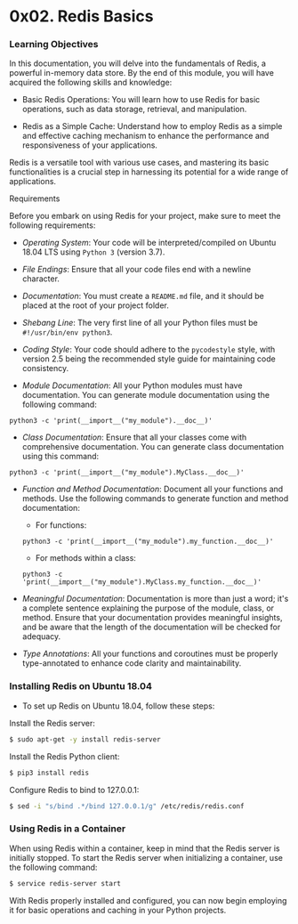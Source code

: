 # 0x02. Redis Basics

### Learning Objectives

In this documentation, you will delve into the fundamentals of Redis, a powerful in-memory data store. By the end of this module, you will have acquired the following skills and knowledge:

- Basic Redis Operations: You will learn how to use Redis for basic operations, such as data storage, retrieval, and manipulation.

- Redis as a Simple Cache: Understand how to employ Redis as a simple and effective caching mechanism to enhance the performance and responsiveness of your applications.

Redis is a versatile tool with various use cases, and mastering its basic functionalities is a crucial step in harnessing its potential for a wide range of applications.

Requirements

Before you embark on using Redis for your project, make sure to meet the following requirements:

- *Operating System*: Your code will be interpreted/compiled on Ubuntu 18.04 LTS using `Python 3` (version 3.7).

- *File Endings*: Ensure that all your code files end with a newline character.

- *Documentation*: You must create a `README.md` file, and it should be placed at the root of your project folder.

- *Shebang Line*: The very first line of all your Python files must be `#!/usr/bin/env python3`.

- *Coding Style*: Your code should adhere to the `pycodestyle` style, with version 2.5 being the recommended style guide for maintaining code consistency.

- *Module Documentation*: All your Python modules must have documentation. You can generate module documentation using the following command:
```shell
python3 -c 'print(__import__("my_module").__doc__)'
```

- *Class Documentation*: Ensure that all your classes come with comprehensive documentation. You can generate class documentation using this command:
```shell
python3 -c 'print(__import__("my_module").MyClass.__doc__)'
```

- *Function and Method Documentation*: Document all your functions and methods. Use the following commands to generate function and method documentation:
	- For functions:
	```shell
	python3 -c 'print(__import__("my_module").my_function.__doc__)'
	```
	- For methods within a class:
	```shell
	python3 -c 'print(__import__("my_module").MyClass.my_function.__doc__)'
	```

- *Meaningful Documentation*: Documentation is more than just a word; it's a complete sentence explaining the purpose of the module, class, or method. Ensure that your documentation provides meaningful insights, and be aware that the length of the documentation will be checked for adequacy.

- *Type Annotations*: All your functions and coroutines must be properly type-annotated to enhance code clarity and maintainability.


### Installing Redis on Ubuntu 18.04

- To set up Redis on Ubuntu 18.04, follow these steps:

Install the Redis server:
```bash
$ sudo apt-get -y install redis-server
```
	
Install the Redis Python client:
```bash
$ pip3 install redis
```

Configure Redis to bind to 127.0.0.1:
```bash
$ sed -i "s/bind .*/bind 127.0.0.1/g" /etc/redis/redis.conf
```

### Using Redis in a Container

When using Redis within a container, keep in mind that the Redis server is initially stopped. To start the Redis server when initializing a container, use the following command:
```bash
$ service redis-server start
```

With Redis properly installed and configured, you can now begin employing it for basic operations and caching in your Python projects.
